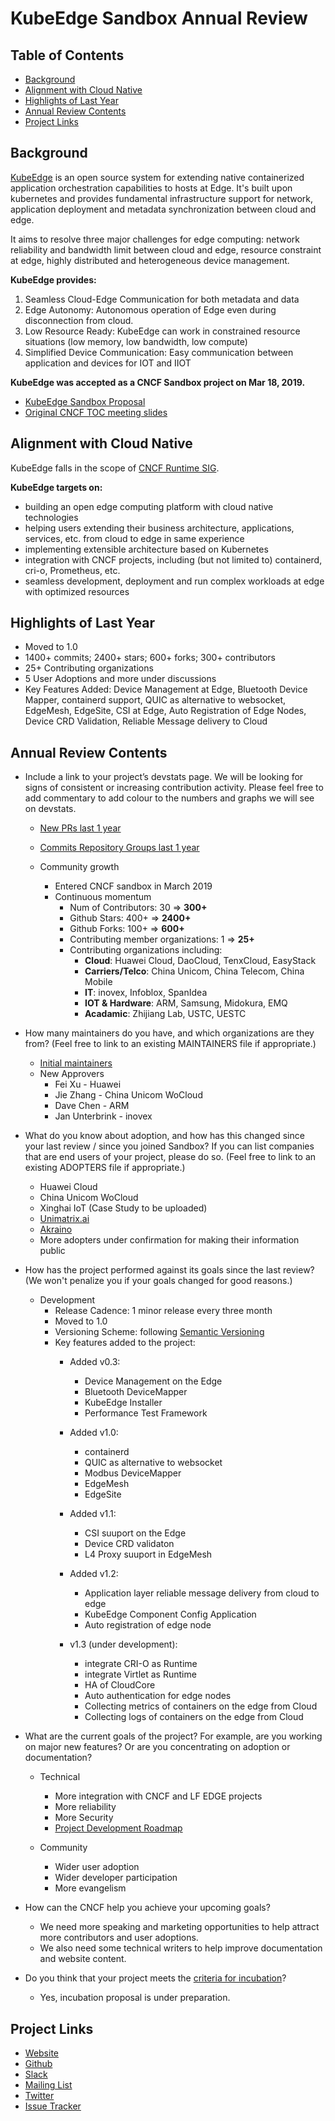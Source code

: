 # KubeEdge Sandbox Annual Review

## Table of Contents

- [Background](#background)
- [Alignment with Cloud Native](#alignment-with-cloud-native)
- [Highlights of Last Year](#highlights-of-last-year)
- [Annual Review Contents](#annual-review-contents)
- [Project Links](#project-links)

## Background

[KubeEdge](https://kubeedge.io/en/) is an open source system for extending native containerized application orchestration capabilities to hosts at Edge. It's built upon kubernetes and provides fundamental infrastructure support for network, application deployment and metadata synchronization between cloud and edge.

It aims to resolve three major challenges for edge computing: network reliability and bandwidth limit between cloud and edge, resource constraint at edge, highly distributed and heterogeneous device management.

**KubeEdge provides:**
1. Seamless Cloud-Edge Communication for both metadata and data
2. Edge Autonomy: Autonomous operation of Edge even during disconnection from cloud.
3. Low Resource Ready: KubeEdge can work in constrained resource situations (low memory, low bandwidth, low compute)
4. Simplified Device Communication: Easy communication between application and devices for IOT and IIOT


**KubeEdge was accepted as a CNCF Sandbox project on Mar 18, 2019.**
- [KubeEdge Sandbox Proposal](https://github.com/cncf/toc/blob/master/proposals/sandbox/kubeedge.adoc)
- [Original CNCF TOC meeting slides](https://docs.google.com/presentation/d/1e1ahun91Abn2xvX7Z8PVgGBz6c7Q7iO027XVzVuffDg/edit#slide=id.g25ca91f87f_0_0)

## Alignment with Cloud Native

KubeEdge falls in the scope of [CNCF Runtime SIG](https://github.com/cncf/sig-runtime).

**KubeEdge targets on:**
  - building an open edge computing platform with cloud native technologies
  - helping users extending their business architecture, applications, services, etc. from cloud to edge in same experience
  - implementing extensible architecture based on Kubernetes
  - integration with CNCF projects, including (but not limited to) containerd, cri-o, Prometheus, etc.
  - seamless development, deployment and run complex workloads at edge with optimized resources

## Highlights of Last Year
- Moved to 1.0
- 1400+ commits; 2400+ stars; 600+ forks; 300+ contributors
- 25+ Contributing organizations
- 5 User Adoptions and more under discussions
- Key Features Added: Device Management at Edge, Bluetooth Device Mapper, containerd support, QUIC as alternative to websocket, EdgeMesh, EdgeSite, CSI at Edge, Auto Registration of Edge Nodes, Device CRD Validation, Reliable Message delivery to Cloud

## Annual Review Contents

* Include a link to your project’s devstats page. We will be looking for signs of consistent or increasing contribution activity. Please feel free to add commentary to add colour to the numbers and graphs we will see on devstats.

  - [New PRs last 1 year](https://kubeedge.devstats.cncf.io/d/15/new-prs-in-repository-groups?orgId=1&from=1553961600000&to=now)

  - [Commits Repository Groups last 1 year](https://kubeedge.devstats.cncf.io/d/2/commits-repository-groups?orgId=1&from=1551369600000&to=now&var-period=w&var-repogroups=All)

  - Community growth
    - Entered CNCF sandbox in March 2019
    - Continuous momentum
      - Num of Contributors: 30 => **300+**
      - Github Stars: 400+ => **2400+**
      - Github Forks: 100+ => **600+**
      - Contributing member organizations: 1 => **25+**
      - Contributing organizations including:
        - __Cloud__: Huawei Cloud, DaoCloud, TenxCloud, EasyStack
        - __Carriers/Telco__: China Unicom, China Telecom, China Mobile
        - __IT__: inovex, Infoblox, SpanIdea
        - __IOT & Hardware__: ARM, Samsung, Midokura, EMQ
        - __Acadamic__: Zhijiang Lab, USTC, UESTC

* How many maintainers do you have, and which organizations are they from? (Feel free to link to an existing MAINTAINERS file if appropriate.)

  - [Initial maintainers](https://github.com/kubeedge/kubeedge/blob/master/MAINTAINERS)
  - New Approvers
    - Fei Xu - Huawei
    - Jie Zhang - China Unicom WoCloud
    - Dave Chen - ARM
    - Jan Unterbrink - inovex


* What do you know about adoption, and how has this changed since your last review / since you joined Sandbox? If you can list companies that are end users of your project, please do so. (Feel free to link to an existing ADOPTERS file if appropriate.)

  - Huawei Cloud
  - China Unicom WoCloud
  - Xinghai IoT (Case Study to be uploaded)
  - [Unimatrix.ai](https://gitlab.com/unimatrix)
  - [Akraino](https://wiki.akraino.org/display/AK/KubeEdge+Edge+Service+Blueprint)
  - More adopters under confirmation for making their information public


* How has the project performed against its goals since the last review? (We won't penalize you if your goals changed for good reasons.)

  - Development
    - Release Cadence: 1 minor release every three month
    - Moved to 1.0
    - Versioning Scheme: following [Semantic Versioning](https://semver.org/)
    - Key features added to the project:
      - Added v0.3:
        - Device Management on the Edge
        - Bluetooth DeviceMapper
        - KubeEdge Installer
        - Performance Test Framework

      - Added v1.0:
        - containerd
        - QUIC as alternative to websocket
        - Modbus DeviceMapper
        - EdgeMesh
        - EdgeSite

      - Added v1.1:
        - CSI suuport on the Edge
        - Device CRD validaton
        - L4 Proxy suuport in EdgeMesh

      - Added v1.2:
        - Application layer reliable message delivery from cloud to edge
        - KubeEdge Component Config Application
        - Auto registration of edge node

      - v1.3 (under development):
        - integrate CRI-O as Runtime
        - integrate Virtlet as Runtime
        - HA of CloudCore
        - Auto authentication for edge nodes
        - Collecting metrics of containers on the edge from Cloud
        - Collecting logs of containers on the edge from Cloud


* What are the current goals of the project? For example, are you working on major new features? Or are you concentrating on adoption or documentation?

  - Technical
    - More integration with CNCF and LF EDGE projects
    - More reliability
    - More Security
    - [Project Development Roadmap](https://github.com/kubeedge/kubeedge/blob/master/docs/getting-started/roadmap.md)

  - Community
    - Wider user adoption
    - Wider developer participation
    - More evangelism


* How can the CNCF help you achieve your upcoming goals?

  - We need more speaking and marketing opportunities to help attract more contributors and user adoptions.
  - We also need some technical writers to help improve documentation and website content.

* Do you think that your project meets the [criteria for incubation](https://github.com/cncf/toc/blob/master/process/graduation_criteria.adoc#incubating-stage)?
  - Yes, incubation proposal is under preparation.

## Project Links
 - [Website](https://kubeedge.io)
 - [Github](https://github.com/kubeedge/kubeedge)
 - [Slack](https://kubeedge.slack.com)
 - [Mailing List]( https://groups.google.com/forum/#!forum/kubeedge )  
 - [Twitter](https://twitter.com/KubeEdge)
 - [Issue Tracker](https://github.com/kubeedge/kubeedge/issues)
